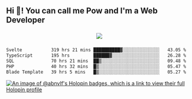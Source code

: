 <h2 align="left">Hi 👋! You can call me Pow and I'm a Web Developer</h2>

###

<div align="center">
  <img src="https://profile-counter.glitch.me/abnvlf/count.svg?"  />
</div>

###

<!--START_SECTION:waka-->

```txt
Svelte           319 hrs 21 mins ██████████▓░░░░░░░░░░░░░░   43.05 %
TypeScript       195 hrs         ██████▓░░░░░░░░░░░░░░░░░░   26.28 %
SQL              70 hrs 21 mins  ██▒░░░░░░░░░░░░░░░░░░░░░░   09.48 %
PHP              40 hrs 32 mins  █▒░░░░░░░░░░░░░░░░░░░░░░░   05.47 %
Blade Template   39 hrs 5 mins   █▒░░░░░░░░░░░░░░░░░░░░░░░   05.27 %
```

<!--END_SECTION:waka-->
<!-- <img src="https://raw.githubusercontent.com/abnvlf/abnvlf/output/snake.svg" alt="Snake animation" /> -->

<!-- <a href="https://open.spotify.com/user/31py3qwahsl76foqwc5f55butple">
  <img src="https://spotify-recently-played-readme.vercel.app/api?user=31py3qwahsl76foqwc5f55butple&count=5&unique=false" alt="Spotify recently played"  />
</a> -->

[![An image of @abnvlf's Holopin badges, which is a link to view their full Holopin profile](https://holopin.me/abnvlf)](https://holopin.io/@abnvlf)

###
